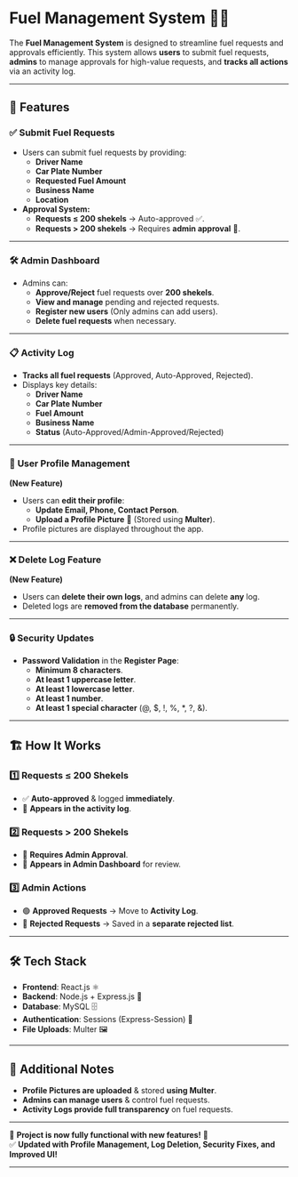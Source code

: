 # Fuel Management System 🚗⛽

The **Fuel Management System** is designed to streamline fuel requests and approvals efficiently. This system allows **users** to submit fuel requests, **admins** to manage approvals for high-value requests, and **tracks all actions** via an activity log.

---

## 🚀 Features

### ✅ Submit Fuel Requests

- Users can submit fuel requests by providing:
  - **Driver Name**
  - **Car Plate Number**
  - **Requested Fuel Amount**
  - **Business Name**
  - **Location**
- **Approval System:**
  - **Requests ≤ 200 shekels** → Auto-approved ✅.
  - **Requests > 200 shekels** → Requires **admin approval** 🚦.

---

### 🛠️ **Admin Dashboard**
- Admins can:
  - **Approve/Reject** fuel requests over **200 shekels**.
  - **View and manage** pending and rejected requests.
  - **Register new users** (Only admins can add users).
  - **Delete fuel requests** when necessary.

---

### 📋 **Activity Log**
- **Tracks all fuel requests** (Approved, Auto-Approved, Rejected).
- Displays key details:
  - **Driver Name**
  - **Car Plate Number**
  - **Fuel Amount**
  - **Business Name**
  - **Status** (Auto-Approved/Admin-Approved/Rejected)

---

### 👤 **User Profile Management**
**(New Feature)**
- Users can **edit their profile**:
  - **Update Email, Phone, Contact Person**.
  - **Upload a Profile Picture** 📸 (Stored using **Multer**).
- Profile pictures are displayed throughout the app.

---

### ❌ **Delete Log Feature**
**(New Feature)**
- Users can **delete their own logs**, and admins can delete **any** log.
- Deleted logs are **removed from the database** permanently.

---

### 🔒 **Security Updates**
- **Password Validation** in the **Register Page**:
  - **Minimum 8 characters**.
  - **At least 1 uppercase letter**.
  - **At least 1 lowercase letter**.
  - **At least 1 number**.
  - **At least 1 special character** (@, $, !, %, *, ?, &).

---

## 🏗️ **How It Works**
### **1️⃣ Requests ≤ 200 Shekels**
- ✅ **Auto-approved** & logged **immediately**.
- 📜 **Appears in the activity log**.

### **2️⃣ Requests > 200 Shekels**
- 🚦 **Requires Admin Approval**.
- 📍 **Appears in Admin Dashboard** for review.

### **3️⃣ Admin Actions**
- 🟢 **Approved Requests** → Move to **Activity Log**.
- 🔴 **Rejected Requests** → Saved in a **separate rejected list**.

---

## **🛠️ Tech Stack**
- **Frontend**: React.js ⚛️
- **Backend**: Node.js + Express.js 🚀
- **Database**: MySQL 🗄️
- **Authentication**: Sessions (Express-Session) 🔐
- **File Uploads**: Multer 🖼️

---

## **📌 Additional Notes**
- **Profile Pictures are uploaded** & stored **using Multer**.
- **Admins can manage users** & control fuel requests.
- **Activity Logs provide full transparency** on fuel requests.

---

🚀 **Project is now fully functional with new features!** 🎯  
✅ **Updated with Profile Management, Log Deletion, Security Fixes, and Improved UI!**  

---
